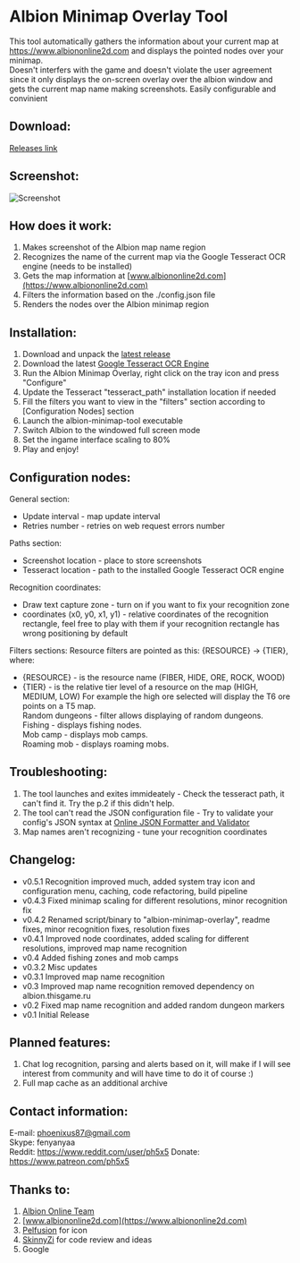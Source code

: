 # **Albion Minimap Overlay Tool**
This tool automatically gathers the information about your current map at https://www.albiononline2d.com and displays the pointed nodes over your minimap.<br />
Doesn't interfers with the game and doesn't violate the user agreement since it only displays the on-screen overlay over the albion window and gets the current map name making screenshots.
Easily configurable and convinient

## **Download**:
[Releases link](https://github.com/ph5x5/albion-minimap-overlay/releases)

## Screenshot:
![Screenshot](https://raw.githubusercontent.com/ph5x5/albion-minimap-overlay/master/misc/image.png)

## How does it work:
1. Makes screenshot of the Albion map name region
2. Recognizes the name of the current map via the Google Tesseract OCR engine (needs to be installed)
3. Gets the map information at [www.albiononline2d.com](https://www.albiononline2d.com)
4. Filters the information based on the ./config.json file
5. Renders the nodes over the Albion minimap region

## Installation:
1. Download and unpack the [latest release](https://github.com/ph5x5/albion-minimap-overlay/releases)
2. Download the latest [Google Tesseract OCR Engine](https://digi.bib.uni-mannheim.de/tesseract/tesseract-ocr-w64-setup-v5.1.0.20220510.exe)
3. Run the Albion Minimap Overlay, right click on the tray icon and press "Configure"
4. Update the Tesseract "tesseract_path" installation location if needed
5. Fill the filters you want to view in the "filters" section according to [Configuration Nodes] section
5. Launch the albion-minimap-tool executable
6. Switch Albion to the windowed full screen mode
7. Set the ingame interface scaling to 80%
8. Play and enjoy!

## Configuration nodes:
General section:
- Update interval   - map update interval
- Retries number    - retries on web request errors number

Paths section:
- Screenshot location   - place to store screenshots
- Tesseract location    - path to the installed Google Tesseract OCR engine

Recognition coordinates:
- Draw text capture zone         - turn on if you want to fix your recognition zone
- coordinates (x0, y0, x1, y1)   - relative coordinates of the recognition rectangle, feel free to play with them if your recognition rectangle has wrong positioning by default

Filters sections:
Resource filters are pointed as this: {RESOURCE} -> {TIER}, where:
- {RESOURCE} - is the resource name (FIBER, HIDE, ORE, ROCK, WOOD)
- {TIER} - is the relative tier level of a resource on the map (HIGH, MEDIUM, LOW)
For example the high ore selected will display the T6 ore points on a T5 map.<br />
Random dungeons     - filter allows displaying of random dungeons.<br />
Fishing             - displays fishing nodes.<br />
Mob camp            - displays mob camps.<br />
Roaming mob         - displays roaming mobs.

## Troubleshooting:
1. The tool launches and exites immideately - Check the tesseract path, it can't find it. Try the p.2 if this didn't help.
2. The tool can't read the JSON configuration file - Try to validate your config's JSON syntax at [Online JSON Formatter and Validator](https://jsonformatter.curiousconcept.com/)
3. Map names aren't recognizing - tune your recognition coordinates

## Changelog:
- v0.5.1    Recognition improved much, added system tray icon and configuration menu, caching, code refactoring, build pipeline
- v0.4.3    Fixed minimap scaling for different resolutions, minor recognition fix
- v0.4.2    Renamed script/binary to "albion-minimap-overlay", readme fixes, minor recognition fixes, resolution fixes
- v0.4.1    Improved node coordinates, added scaling for different resolutions, improved map name recognition
- v0.4      Added fishing zones and mob camps
- v0.3.2    Misc updates
- v0.3.1    Improved map name recognition
- v0.3      Improved map name recognition removed dependency on albion.thisgame.ru
- v0.2      Fixed map name recognition and added random dungeon markers
- v0.1      Initial Release

## Planned features:
1. Chat log recognition, parsing and alerts based on it, will make if I will see interest from community and will have time to do it of course :)
2. Full map cache as an additional archive

## Contact information:
E-mail: [phoenixus87@gmail.com](mailto:phoenixus87@gmail.com)<br />
Skype: fenyanyaa<br />
Reddit: https://www.reddit.com/user/ph5x5
Donate: https://www.patreon.com/ph5x5

## Thanks to:
1. [Albion Online Team](https://albiononline.com)
2. [www.albiononline2d.com](https://www.albiononline2d.com)
3. [Pelfusion](http://www.pelfusion.com/) for icon
4. [SkinnyZi](https://github.com/SkinnyZi) for code review and ideas
5. Google
